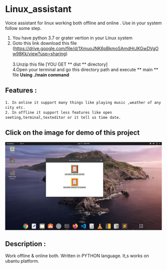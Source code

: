 # Linux_assistant
Voice assistant for linux working both offline and online .
Use in your system follow some step.

1. You have python 3.7 or grater vertion in your Linux system
2. Goto this link download this file 
(https://drive.google.com/file/d/1XmuoJNK6pBkmoSAmdHrJKGwDVgOw98Kk/view?usp=sharing) <br/>   
3.Unzip this file [YOU GET ** dist ** directory]<br/>
4.Open your terminal and go this directory path and execute ** main ** file **Using ./main  command**

## Features :
```
1. In online it support many things like playing music ,weather of any city etc.
2. In offline it support less features like open seeting,terminal,texteditor or it tell us time date.
```
## Click on the image for demo of this project
[![Demo of this project](images/Screenshot.png)](https://www.youtube.com/watch?v=A3JKLFbftW0&t=2s)


## Description :
Work offline & online both. Written in PYTHON language. It,s works on ubantu platform.
